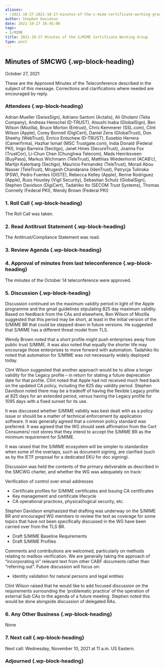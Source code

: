 ```yaml
---
aliases:
- /2021-10-27-2021-10-27-minutes-of-the-s-mime-certificate-working-group/
author: Stephen Davidson
date: 2021-10-27 16:45:00
tags:
- S/MIME
title: 2021-10-27 Minutes of the S/MIME Certificate Working Group
type: post
---
```


## Minutes of SMCWG {.wp-block-heading}

October 27, 2021

These are the Approved Minutes of the Teleconference described in the subject of this message. Corrections and clarifications where needed are encouraged by reply.

### Attendees {.wp-block-heading}

Adrian Mueller (SwissSign), Adriano Santoni (Actalis), Ali Gholami (Telia Company), Andreas Henschel (D-TRUST), Atsushi Inaba (GlobalSign), Ben Wilson (Mozilla), Bruce Morton (Entrust), Chris Kemmerer (SSL.com), Clint Wilson (Apple), Corey Bonnell (DigiCert), Daniel Zens (GlobalTrust), Don Sheehy (WebTrust), Enrico Entschew (D-TRUST), Eusebio Herrera (Camerfirma), Hazhar Ismail (MSC Trustgate.com), India Donald (Federal PKI), Inigo Barreira (Sectigo), Janet Hines (SecureTrust), Joanna Fox (TrustCor), Li-Chun Chen (Chunghwa Telecom), Mads Henriksveen (BuyPass), Markus Wichmann (TeleTrust), Matthias Wiedenhorst (ACAB’c), Martijn Katerbarg (Sectigo), Mauricio Fernandez (TeleTrust), Morad Abou Nasser (TeleTrust), Mrugesh Chandarana (IdenTrust), Patrycja Tulinska (PSW), Pedro Fuentes (OISTE), Rebecca Kelley (Apple), Renne Rodriguez (Apple), Russ Housley (Vigil Security), Sebastian Schulz (GlobalSign), Stephen Davidson (DigiCert), Tadahiko Ito (SECOM Trust Systems), Thomas Connelly (Federal PKI), Wendy Brown (Federal PKI)

### 1. Roll Call {.wp-block-heading}

The Roll Call was taken.

### 2. Read Antitrust Statement {.wp-block-heading}

The Antitrust/Compliance Statement was read.

### 3. Review Agenda {.wp-block-heading}

### 4. Approval of minutes from last teleconference {.wp-block-heading}

The minutes of the October 14 teleconference were approved.

### 5. Discussion {.wp-block-heading}

Discussion continued on the maximum validity period in light of the Apple programme and the gmail guidelines stipulating 825 day maximum validity. Based on feedback from the CAs and elsewhere, Ben Wilson of Mozilla suggested that this period may be short, at least in the initial version of the S/MIME BR that could be stepped down in future versions. He suggested that S/MIME has a different threat model from TLS.

Wendy Brown noted that a short profile might push enterprises away from public trust S/MIME. It was also noted that equally the shorter life may encourage those enterprises to move forward with automation. Tadahiko Ito noted that automation for S/MIME was not necessarily widely deployed today.

Clint Wilson suggested that another approach would be to allow a longer validity for the Legacy profile – in return for stating a future deprecation date for that profile. Clint noted that Apple had not received much feed back on the updated CA policy, including the 825 day validity period. Stephen Davidson noted there may be a tradeoff of having the flexible Legacy profile at 825 days for an extended period, versus having the Legacy profile for 1095 days with a fixed sunset for its use.

It was discussed whether S/MIME validity was best dealt with as a policy issue or should be a matter of technical enforcement by application software. It was generally agreed that a common policy standard was preferred. It was agreed that the WG should seek affirmation from the Cert Consumers/ root stores that they intend to accept the S/MIME BR as the minimum requirement for S/MIME.

It was raised that the S/MIME ecosystem will be simpler to standardize when some of the overlaps, such as document signing, are clarified (such as by the IETF proposal for a dedicated EKU for doc signing).

Discussion was held the contents of the primary deliverable as described in the SMCWG charter, and whether the WG was adequately on track:

Verification of control over email addresses

- Certificate profiles for S/MIME certificates and Issuing CA certificates
- Key management and certificate lifecycle
- CA operational practices, physical/logical security, etc.

Stephen Davidson emphasized that drafting was underway on the S/MIME BR and encouraged WG members to review the text as coverage for some topics that have not been specifically discussed in the WG have been carried over from the TLS BR.

- Draft S/MIME Baseline Requirements
- Draft S/MIME Profiles

Comments and contributions are welcomed, particularly on methods relating to mailbox verification. We are generally taking the approach of “incorporating in” relevant text from other CABF documents rather than “referring out”. Future discussion will focus on:

- Identity validation for natural persons and legal entities

Clint Wilson raised that he would like to add focused discussion on the requirements surrounding the ‘problematic practice’ of the operation of external Sub CAs to the agenda of a future meeting. Stephen noted this would be done alongside discussion of delegated RAs.

### 6. Any Other Business {.wp-block-heading}

None

### 7. Next call {.wp-block-heading}

Next call: Wednesday, November 10, 2021 at 11 a.m. US Eastern.

### Adjourned {.wp-block-heading}